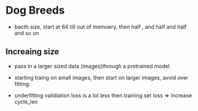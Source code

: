 # Dog Breeds

* bacth size, start at 64 till out of memoery, then half , and half and half and so on

## Increaing size

* pass in a larger sized data (images)through a pretrained model

* starting traing on small images, then start on larger images, avoid over fitting.

* underfitting validiation loss is a lot less then training set loss => increase cycle_len

##

